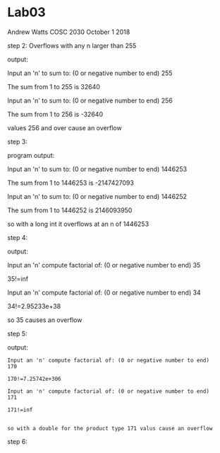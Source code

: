 # Lab03
Andrew Watts
COSC 2030
October 1 2018


step 2:
  Overflows with any n larger than 255
	
  output:
	
  Input an 'n' to sum to: (0 or negative number to end)
  255
	
  The sum from 1 to 255 is 32640
	
  Input an 'n' to sum to: (0 or negative number to end)
  256
	
  The sum from 1 to 256 is -32640
  
	
  values 256 and over cause an overflow
  
	
step 3:

 program output:
 
  Input an 'n' to sum to: (0 or negative number to end)
  1446253
	
  The sum from 1 to 1446253 is -2147427093
	
  Input an 'n' to sum to: (0 or negative number to end)
  1446252
	
  The sum from 1 to 1446252 is 2146093950
  
	
  so with a long int it overflows at an n of 1446253
  
	
step 4:

  output:
	
  Input an 'n' compute factorial of: (0 or negative number to end)
  35
	
  35!=inf
	
  Input an 'n' compute factorial of: (0 or negative number to end)
  34
	
  34!=2.95233e+38
  
	
  so 35 causes an overflow
  
	
step 5: 

  output: 
	
    Input an 'n' compute factorial of: (0 or negative number to end)
    170
		
    170!=7.25742e+306
		
    Input an 'n' compute factorial of: (0 or negative number to end)
    171
		
    171!=inf
    
		
    so with a double for the product type 171 valus cause an overflow
    
		
step 6:
    
  
